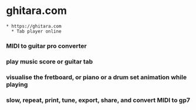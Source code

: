 # ghitara.com

    * https://ghitara.com
      * Tab player online

### MIDI to guitar pro converter
### play music score or guitar tab
### visualise the fretboard, or piano or a drum set animation while playing
### slow, repeat, print, tune, export, share, and convert MIDI to gp7



